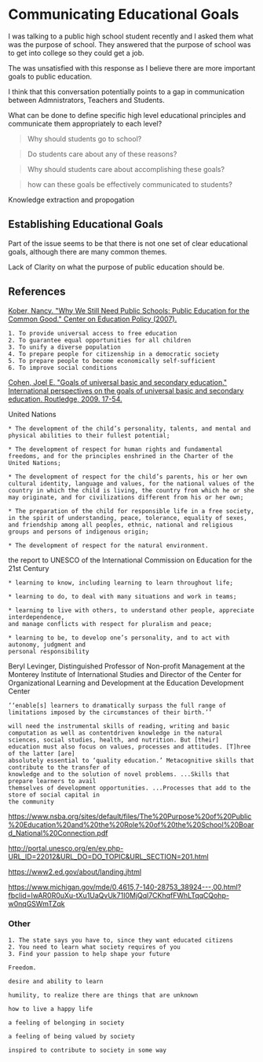 # Communicating Educational Goals

I was talking to a public high school student recently and I asked them what was the purpose of school. They answered that the purpose of school was to get into college so they could get a job.

The was unsatisfied with this response as I believe there are more important goals to public education.

I think that this conversation potentially points to a gap in communication between Admnistrators, Teachers and Students.

What can be done to define specific high level educational principles and communicate them appropriately to each level?

> Why should students go to school?

> Do students care about any of these reasons?

> Why should students care about accomplishing these goals?

> how can these goals be effectively communicated to students?

Knowledge extraction and propogation

## Establishing Educational Goals

Part of the issue seems to be that there is not one set of clear educational goals, although there are many common themes.

Lack of Clarity on what the purpose of public education should be.


## References

[Kober, Nancy. "Why We Still Need Public Schools: Public Education for the Common Good." Center on Education Policy (2007).](https://files.eric.ed.gov/fulltext/ED503799.pdf)

```text
1. To provide universal access to free education
2. To guarantee equal opportunities for all children
3. To unify a diverse population
4. To prepare people for citizenship in a democratic society
5. To prepare people to become economically self-sufficient
6. To improve social conditions
```

[Cohen, Joel E. "Goals of universal basic and secondary education." International perspectives on the goals of universal basic and secondary education. Routledge, 2009. 17-54.](http://lab.rockefeller.edu/cohenje/PDFs/331CohenGoalsOfEducationProspectsUNESCO200609.pdf)

United Nations

```text
* The development of the child’s personality, talents, and mental and physical abilities to their fullest potential;

* The development of respect for human rights and fundamental freedoms, and for the principles enshrined in the Charter of the United Nations;

* The development of respect for the child’s parents, his or her own cultural identity, language and values, for the national values of the country in which the child is living, the country from which he or she may originate, and for civilizations different from his or her own;

* The preparation of the child for responsible life in a free society, in the spirit of understanding, peace, tolerance, equality of sexes, and friendship among all peoples, ethnic, national and religious groups and persons of indigenous origin;

* The development of respect for the natural environment.

```

the report to UNESCO of the International Commission on Education for the 21st Century

```text
* learning to know, including learning to learn throughout life;

* learning to do, to deal with many situations and work in teams;

* learning to live with others, to understand other people, appreciate interdependence,
and manage conflicts with respect for pluralism and peace;

* learning to be, to develop one’s personality, and to act with autonomy, judgment and
personal responsibility
```

Beryl Levinger, Distinguished Professor of Non-profit Management at the Monterey Institute of International Studies and Director of the Center for Organizational Learning and Development at the Education Development Center

```
‘‘enable[s] learners to dramatically surpass the full range of limitations imposed by the circumstances of their birth.’’
```

```text
will need the instrumental skills of reading, writing and basic computation as well as contentdriven knowledge in the natural sciences, social studies, health, and nutrition. But [their]
education must also focus on values, processes and attitudes. [T]hree of the latter [are]
absolutely essential to ‘quality education.’ Metacognitive skills that contribute to the transfer of
knowledge and to the solution of novel problems. ...Skills that prepare learners to avail
themselves of development opportunities. ...Processes that add to the store of social capital in
the community
```

https://www.nsba.org/sites/default/files/The%20Purpose%20of%20Public%20Education%20and%20the%20Role%20of%20the%20School%20Board_National%20Connection.pdf

http://portal.unesco.org/en/ev.php-URL_ID=22012&URL_DO=DO_TOPIC&URL_SECTION=201.html


https://www2.ed.gov/about/landing.jhtml


https://www.michigan.gov/mde/0,4615,7-140-28753_38924---,00.html?fbclid=IwAR0R0uXu-tXu1UaQvUk71I0MjQql7CKhqfFWhLTqqCQohp-w0nqGSWmTZqk

### Other

```
1. The state says you have to, since they want educated citizens
2. You need to learn what society requires of you
3. Find your passion to help shape your future
```

```
Freedom.
```

```
desire and ability to learn

humility, to realize there are things that are unknown

how to live a happy life

a feeling of belonging in society

a feeling of being valued by society

inspired to contribute to society in some way
```